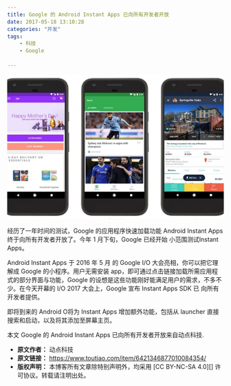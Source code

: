 ```yaml
---
title: Google 的 Android Instant Apps 已向所有开发者开放
date: 2017-05-18 13:10:28
categories: "开发"
tags:
	- 科技
	- Google

---
```


![Google 的 Android Instant Apps 已向所有开发者开放][Google _ Android Instant Apps]

经历了一年时间的测试，Google 的应用程序快速加载功能 Android Instant Apps 终于向所有开发者开放了。今年 1 月下旬，Google 已经开始 小范围测试Instant Apps。

Android Instant Apps 于 2016 年 5 月 的 Google I/O 大会亮相，你可以把它理解成 Google 的小程序。用户无需安装 app，即可通过点击链接加载所需应用程式的部分界面与功能，Google 的设想是这些功能刚好能满足用户的需求，不多不少。在今天开幕的 I/O 2017 大会上，Google 宣布 Instant Apps SDK 已 向所有开发者提供。

即将到来的 Android O将为 Instant Apps 增加额外功能，包括从 launcher 直接搜索和启动，以及将其添加至屏幕主页。

本文 Google 的 Android Instant Apps 已向所有开发者开放来自动点科技.


[Google _ Android Instant Apps]: static/resources/crawler/YUEN-QBBU-NEMF.jpg
 *  **原文作者：** 动点科技
 *  **原文链接：** https://www.toutiao.com/item/6421346877010084354/
 *  **版权声明：** 本博客所有文章除特别声明外，均采用 [CC BY-NC-SA 4.0][] 许可协议。转载请注明出处。

